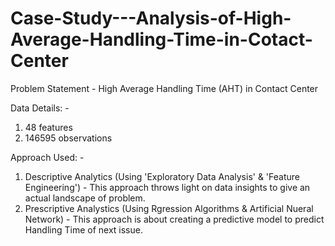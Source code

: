 # Case-Study---Analysis-of-High-Average-Handling-Time-in-Cotact-Center

Problem Statement - High Average Handling Time (AHT) in Contact Center

Data Details: -
1. 48  features
2. 146595 observations

Approach Used: -

1. Descriptive Analytics (Using 'Exploratory Data Analysis' & 'Feature Engineering') - This approach throws light on data insights to give an actual landscape of problem.
2. Prescriptive Analystics (Using Rgression Algorithms & Artificial Nueral Network) - This approach is about creating a predictive model to predict Handling Time of next issue.

